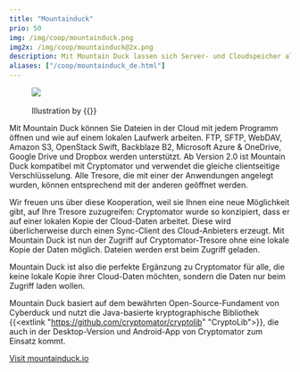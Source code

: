 ```yaml
---
title: "Mountainduck"
prio: 50
img: /img/coop/mountainduck.png
img2x: /img/coop/mountainduck@2x.png
description: Mit Mountain Duck lassen sich Server- und Cloudspeicher als Laufwerk in Finder unter macOS und im File Explorer unter Windows bereitstellen. Ab Version 2.0 unterstützt Mountain Duck Cryptomator-Tresore.
aliases: ["/coop/mountainduck_de.html"]
---
```


<figure class="mx-auto lg:w-10/12 w-full">
    <img class="w-full" src="/img/coop/cyberduck-banner.jpg" srcset="/img/coop/cyberduck-banner.jpg 1x, /img/coop/cyberduck-banner@2x.jpg 2x">
    <figcaption>
        <p class="text-sm text-gray-500"> Illustration by {{<extlink "https://ktoons.org" "Katharina Hagemann">}}</p>
    </figcaption>
</figure>

Mit Mountain Duck können Sie Dateien in der Cloud mit jedem Programm öffnen und wie auf einem lokalen Laufwerk arbeiten. FTP, SFTP, WebDAV, Amazon S3, OpenStack Swift, Backblaze B2, Microsoft Azure & OneDrive, Google Drive und Dropbox werden unterstützt. Ab Version 2.0 ist Mountain Duck kompatibel mit Cryptomator und verwendet die gleiche clientseitige Verschlüsselung. Alle Tresore, die mit einer der Anwendungen angelegt wurden, können entsprechend mit der anderen geöffnet werden.

Wir freuen uns über diese Kooperation, weil sie Ihnen eine neue Möglichkeit gibt, auf Ihre Tresore zuzugreifen: Cryptomator wurde so konzipiert, dass er auf einer lokalen Kopie der Cloud-Daten arbeitet. Diese wird überlicherweise durch einen Sync-Client des Cloud-Anbieters erzeugt. Mit Mountain Duck ist nun der Zugriff auf Cryptomator-Tresore ohne eine lokale Kopie der Daten möglich. Dateien werden erst beim Zugriff geladen.

Mountain Duck ist also die perfekte Ergänzung zu Cryptomator für alle, die keine lokale Kopie ihrer Cloud-Daten möchten, sondern die Daten nur beim Zugriff laden wollen.

Mountain Duck basiert auf dem bewährten Open-Source-Fundament von Cyberduck und nutzt die Java-basierte kryptographische Bibliothek {{<extlink "https://github.com/cryptomator/cryptolib" "CryptoLib">}}, die auch in der Desktop-Version und Android-App von Cryptomator zum Einsatz kommt.

<p class="text-center">
    <a class="btn btn-primary" href="https://mountainduck.io/#cryptomator" target="_blank"><i class="fas fa-link"></i> Visit mountainduck.io</a>
</p>
